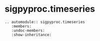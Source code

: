 # sigpyproc.timeseries

```{eval-rst}
.. automodule:: sigpyproc.timeseries
   :members:
   :undoc-members:
   :show-inheritance:
```
